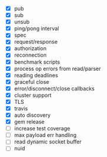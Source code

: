 

- [X] pub
- [X] sub
- [X] unsub
- [X] ping/pong interval
- [X] spec
- [X] request/response
- [X] authorization
- [X] reconnection
- [X] benchmark scripts
- [X] process op errors from read/parser
- [X] reading deadlines
- [X] graceful close
- [X] error/disconnect/close callbacks
- [X] cluster support
- [X] TLS
- [X] travis
- [X] auto discovery
- [X] gem release
- [ ] increase test coverage
- [ ] max payload err handling
- [ ] read dynamic socket buffer
- [ ] nuid
